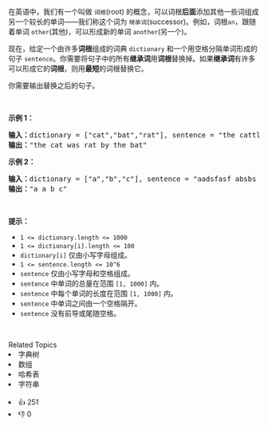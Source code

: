 <p>在英语中，我们有一个叫做&nbsp;<code>词根</code>(root) 的概念，可以词根<strong>后面</strong>添加其他一些词组成另一个较长的单词——我们称这个词为&nbsp;<code>继承词</code>(successor)。例如，词根<code>an</code>，跟随着单词&nbsp;<code>other</code>(其他)，可以形成新的单词&nbsp;<code>another</code>(另一个)。</p>

<p>现在，给定一个由许多<strong>词根</strong>组成的词典 <code>dictionary</code> 和一个用空格分隔单词形成的句子 <code>sentence</code>。你需要将句子中的所有<strong>继承词</strong>用<strong>词根</strong>替换掉。如果<strong>继承词</strong>有许多可以形成它的<strong>词根</strong>，则用<strong>最短</strong>的词根替换它。</p>

<p>你需要输出替换之后的句子。</p>

<p>&nbsp;</p>

<p><strong>示例 1：</strong></p>

<pre>
<strong>输入：</strong>dictionary = ["cat","bat","rat"], sentence = "the cattle was rattled by the battery"
<strong>输出：</strong>"the cat was rat by the bat"
</pre>

<p><strong>示例 2：</strong></p>

<pre>
<strong>输入：</strong>dictionary = ["a","b","c"], sentence = "aadsfasf absbs bbab cadsfafs"
<strong>输出：</strong>"a a b c"
</pre>

<p>&nbsp;</p>

<p><strong>提示：</strong></p>

<ul> 
 <li><code>1 &lt;= dictionary.length&nbsp;&lt;= 1000</code></li> 
 <li><code>1 &lt;= dictionary[i].length &lt;= 100</code></li> 
 <li><code>dictionary[i]</code>&nbsp;仅由小写字母组成。</li> 
 <li><code>1 &lt;= sentence.length &lt;= 10^6</code></li> 
 <li><code>sentence</code>&nbsp;仅由小写字母和空格组成。</li> 
 <li><code>sentence</code> 中单词的总量在范围 <code>[1, 1000]</code> 内。</li> 
 <li><code>sentence</code> 中每个单词的长度在范围 <code>[1, 1000]</code> 内。</li> 
 <li><code>sentence</code> 中单词之间由一个空格隔开。</li> 
 <li><code>sentence</code>&nbsp;没有前导或尾随空格。</li> 
</ul>

<p>&nbsp;</p>

<div><div>Related Topics</div><div><li>字典树</li><li>数组</li><li>哈希表</li><li>字符串</li></div></div><br><div><li>👍 251</li><li>👎 0</li></div>